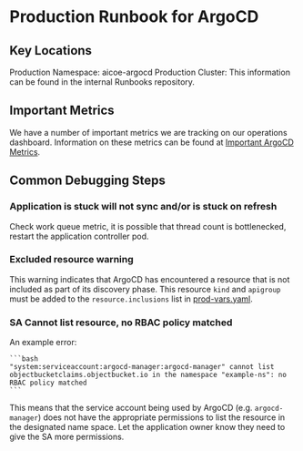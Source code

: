 # Production Runbook for ArgoCD

## Key Locations

Production Namespace: aicoe-argocd
Production Cluster: This information can be found in the internal Runbooks repository.

## Important Metrics

We have a number of important metrics we are tracking on our operations dashboard.
Information on these metrics can be found at [Important ArgoCD Metrics](docs/argocd_metrics.md).

## Common Debugging Steps

### Application is stuck will not sync and/or is stuck on refresh

Check work queue metric, it is possible that thread count is bottlenecked,
restart the application controller pod.

### Excluded resource warning

This warning indicates that ArgoCD has encountered a resource that is not included as
part of its discovery phase. This resource `kind` and `apigroup` must be added to
the `resource.inclusions` list in [prod-vars.yaml](https://github.com/AICoE/aicoe-cd/blob/master/vars/prod-vars.yaml).

### SA Cannot list resource, no RBAC policy matched

An example error:

    ```bash
    "system:serviceaccount:argocd-manager:argocd-manager" cannot list objectbucketclaims.objectbucket.io in the namespace "example-ns": no RBAC policy matched
    ```

This means that the service account being used by ArgoCD (e.g. `argocd-manager`)
does not have the appropriate permissions to list the resource in the designated
name space. Let the application owner know they need to give the SA more permissions.
